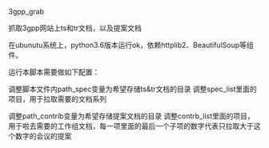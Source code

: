 3gpp_grab

抓取3gpp网站上ts和tr文档，以及提案文档

在ubunutu系统上，python3.6版本运行ok，依赖httplib2、BeautifulSoup等组件。

运行本脚本需要做如下配置：

调整脚本文件内path_spec变量为希望存储ts&tr文档的目录
调整spec_list里面的项目，用于拉取需要的文档系列

调整path_contrib变量为希望存储提案文档的目录
调整contrb_list里面的项目，用于啦去需要的工作组文档，每一项里面的最后一个子项的数字代表只拉取大于这个数字的会议的提案


